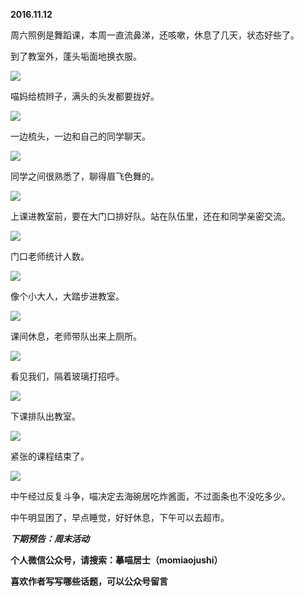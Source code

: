 
          
            
**2016.11.12**

周六照例是舞蹈课，本周一直流鼻涕，还咳嗽，休息了几天，状态好些了。

到了教室外，蓬头垢面地换衣服。




![](img/51001-5902b3f33f3afe01.jpg)




喵妈给梳辫子，满头的头发都要拢好。




![](img/51001-a55d263d22a653d9.jpg)




一边梳头，一边和自己的同学聊天。




![](img/51001-45e7ad5f5a705379.jpg)




同学之间很熟悉了，聊得眉飞色舞的。




![](img/51001-3dc94a40f6de2921.jpg)




上课进教室前，要在大门口排好队。站在队伍里，还在和同学亲密交流。




![](img/51001-c09441f5ee83f54a.jpg)




门口老师统计人数。




![](img/51001-fd4edadcea5f4f26.jpg)




像个小大人，大踏步进教室。




![](img/51001-5d8ba3e5fd2bfa60.jpg)




课间休息，老师带队出来上厕所。




![](img/51001-99e24e189fe609c0.jpg)




看见我们，隔着玻璃打招呼。




![](img/51001-99bef8b1d0e406f4.jpg)




下课排队出教室。




![](img/51001-ec16fb7f955b4292.jpg)




紧张的课程结束了。




![](img/51001-3759f6ffb55ec0fb.jpg)




中午经过反复斗争，喵决定去海碗居吃炸酱面，不过面条也不没吃多少。

中午明显困了，早点睡觉，好好休息，下午可以去超市。


***下期预告：周末活动***


**个人微信公众号，请搜索：摹喵居士（momiaojushi）**

**喜欢作者写写哪些话题，可以公众号留言**

          
        